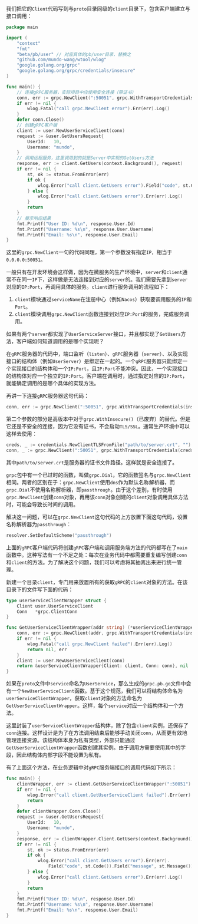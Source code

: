 我们把它的`Client`代码写到与`proto`目录同级的`client`目录下，包含客户端建立与接口调用：

```go
package main

import (
	"context"
	"fmt"
	"beta/pb/user" // 对应具体的pb/user目录，替换之
	"github.com/mundo-wang/wtool/wlog"
	"google.golang.org/grpc"
	"google.golang.org/grpc/credentials/insecure"
)

func main() {
	// 连接gRPC服务器，实际项目中应使用安全连接（带证书）
	conn, err := grpc.NewClient(":50051", grpc.WithTransportCredentials(insecure.NewCredentials()))
	if err != nil {
		wlog.Fatal("call grpc.NewClient error").Err(err).Log()
	}
	defer conn.Close()
	// 创建gRPC客户端
	client := user.NewUserServiceClient(conn)
	request := &user.GetUsersRequest{
		UserId:   10,
		Username: "mundo",
	}
	// 调用远程服务，这里调用到的就是Server中实现的GetUsers方法
	response, err := client.GetUsers(context.Background(), request)
	if err != nil {
		st, ok := status.FromError(err)
		if ok {
			wlog.Error("call client.GetUsers error").Field("code", st.Code()).Field("message", st.Message()).Log()
        } else {
            wlog.Error("call client.GetUsers error").Err(err).Log()
        }
        return
	}
	// 展示响应结果
	fmt.Printf("User ID: %d\n", response.User.Id)
	fmt.Printf("Username: %s\n", response.User.Username)
	fmt.Printf("Email: %s\n", response.User.Email)
}
```

这里的`grpc.NewClient`一句的代码同理，第一个参数没有指定`IP`，相当于`0.0.0.0:50051`。

一般只有在开发环境会这样做，因为在微服务的生产环境中，`server`和`client`通常不在同一`IP`下，这样做是无法连接到对应的`server`的。我们需要先拿到`server`对应的`IP:Port`，再调用具体的服务。`client`进行服务调用的流程如下：

1. `client`模块通过`serviceName`在注册中心（例如`Nacos`）获取要调用服务的`IP`和`Port`。
2. `client`模块调用`grpc.NewClient`函数连接到对应`IP:Port`的服务，完成服务调用。

如果有两个`server`都实现了`UserServiceServer`接口，并且都实现了`GetUsers`方法，客户端如何知道调用的是哪个实现呢？

在`gRPC`服务器的代码中，端口监听（`listen`）、`gRPC`服务器（`server`）、以及实现接口的结构体（例如`UserServer`）是绑定在一起的。一个`gRPC`服务器只能绑定一个实现接口的结构体和一个`IP:Port`，且`IP:Port`不能冲突。因此，一个实现接口的结构体对应一个独立的`IP:Port`。客户端在调用时，通过指定对应的`IP:Port`，就能确定调用的是哪个具体的实现方法。

再讲一下连接`gRPC`服务器这句代码：

```go
conn, err := grpc.NewClient(":50051", grpc.WithTransportCredentials(insecure.NewCredentials()))
```

第二个参数的部分是高版本中对于`grpc.WithInsecure()`（已废弃）的替代。但是它还是不安全的连接，因为它没有证书，不会启动`TLS/SSL`。通常生产环境中可以这样去使用：

```go
creds, _ := credentials.NewClientTLSFromFile("path/to/server.crt", "")
conn, _ := grpc.NewClient(":50051", grpc.WithTransportCredentials(creds))
```

其中`path/to/server.crt`是服务器的证书文件路径。这样就是安全连接了。

`grpc`包中有一个已过时的函数，叫做`grpc.Dial`，它的函数签名与`grpc.NewClient`相同。两者的区别在于：`grpc.NewClient`使用`dns`作为默认名称解析器，而`grpc.Dial`不使用名称解析器，即`passthrough`。由于这个差别，有时使用`grpc.NewClient`创建`conn`对象，再用该`conn`对象创建的`client`对象调用具体方法时，可能会导致长时间的调用。

解决这一问题，可以在`grpc.NewClient`这句代码的上方放置下面这句代码，设置名称解析器为`passthrough`：

```go
resolver.SetDefaultScheme("passthrough")
```

上面的`gRPC`客户端代码将创建`gRPC`客户端和调用服务端方法的代码都写在了`main`函数中。这种写法有一个不足之处：每次在业务代码中都需要重复编写创建`conn`和`client`的方法。为了解决这个问题，我们可以考虑将其抽离出来进行统一管理。

新建一个目录`client`，专门用来放置所有的获取`gRPC`的`client`对象的方法。在该目录下的文件写下面的代码：

```go
type userServiceClientWrapper struct {
	Client user.UserServiceClient
	Conn   *grpc.ClientConn
}

func GetUserServiceClientWrapper(addr string) (*userServiceClientWrapper, error) {
	conn, err := grpc.NewClient(addr, grpc.WithTransportCredentials(insecure.NewCredentials()))
	if err != nil {
		wlog.Fatal("call grpc.NewClient failed").Err(err).Log()
		return nil, err
	}
	client := user.NewUserServiceClient(conn)
	return &userServiceClientWrapper{Client: client, Conn: conn}, nil
}
```

如果在`proto`文件中`service`命名为`UserService`，那么生成的`grpc.pb.go`文件中会有一个`NewUserServiceClient`函数。基于这个规范，我们可以将结构体命名为`userServiceClientWrapper`，获取`client`对象的方法命名为`GetUserServiceClientWrapper`。这样，每个`service`对应一个结构体和一个方法。

这里封装了`userServiceClientWrapper`结构体，除了包含`client`实例，还保存了`conn`连接。这样设计是为了在方法调用结束后能够手动关闭`conn`，从而更有效地管理连接资源。该结构体本身为私有类型，外部只能通过`GetUserServiceClientWrapper`函数创建其实例。由于调用方需要使用其中的字段，因此结构体内部字段不能设置为私有。

有了上面这个方法，在业务逻辑中对`gRPC`服务端接口的调用代码如下所示：

```go
func main() {
	clientWrapper, err := client.GetUserServiceClientWrapper(":50051")
	if err != nil {
		wlog.Error("call client.GetUserServiceClient failed").Err(err).Log()
		return
	}
	defer clientWrapper.Conn.Close()
	request := &user.GetUsersRequest{
		UserId:   10,
		Username: "mundo",
	}
	response, err := clientWrapper.Client.GetUsers(context.Background(), request)
	if err != nil {
		st, ok := status.FromError(err)
		if ok {
			wlog.Error("call client.GetUsers error").Err(err).
				Field("code", st.Code()).Field("message", st.Message()).Log()
        } else {
            wlog.Error("call client.GetUsers error").Err(err).Log()
        }
        return
	}
	fmt.Printf("User ID: %d\n", response.User.Id)
	fmt.Printf("Username: %s\n", response.User.Username)
	fmt.Printf("Email: %s\n", response.User.Email)
}
```

